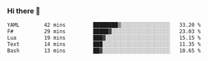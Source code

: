 ### Hi there 👋

<!--
**gustavkrist/gustavkrist** is a ✨ _special_ ✨ repository because its `README.md` (this file) appears on your GitHub profile.

Here are some ideas to get you started:

- 🔭 I’m currently working on ...
- 🌱 I’m currently learning ...
- 👯 I’m looking to collaborate on ...
- 🤔 I’m looking for help with ...
- 💬 Ask me about ...
- 📫 How to reach me: ...
- 😄 Pronouns: ...
- ⚡ Fun fact: ...
-->

<!--START_SECTION:waka-->

```txt
YAML        42 mins         ████████▒░░░░░░░░░░░░░░░░   33.20 %
F#          29 mins         █████▓░░░░░░░░░░░░░░░░░░░   23.03 %
Lua         19 mins         ███▓░░░░░░░░░░░░░░░░░░░░░   15.15 %
Text        14 mins         ███░░░░░░░░░░░░░░░░░░░░░░   11.35 %
Bash        13 mins         ██▓░░░░░░░░░░░░░░░░░░░░░░   10.65 %
```

<!--END_SECTION:waka-->
